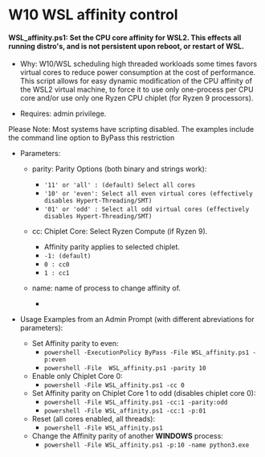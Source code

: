 # W10 WSL affinity control
#### WSL_affinity.ps1: Set the CPU core affinity for WSL2.  This effects all running distro's, and is not persistent upon reboot, or restart of WSL.
* Why: W10/WSL scheduling high threaded workloads some times favors virtual cores to reduce power consumption at the cost of performance. This script allows for easy dynamic modification of the CPU affinity of the WSL2 virtual machine, to force it to use only one-process per CPU core and/or use only one Ryzen CPU chiplet (for Ryzen 9 processors). 

* Requires: admin privilege.  

Please Note: Most systems have scripting disabled. The examples include the command line option to ByPass this restriction

* Parameters:
    * parity: Parity Options (both binary and strings work):  
        * `'11' or 'all' : (default) Select all cores  `
        * `'10' or 'even': Select all even virtual cores (effectively disables Hypert-Threading/SMT)  `
        * `'01' or 'odd' : Select all odd virtual cores (effectively disables Hypert-Threading/SMT)  `
    
    * cc: Chiplet Core: Select Ryzen Compute (if Ryzen 9).   
        * Affinity parity applies to selected chiplet.  
        * `-1: (default)  ` 
        * `0 : cc0  `
        * `1 : cc1  `
     * name: name of process to change affinity of.
        * [string]: "vmmem" (default)


  

* Usage Examples from an Admin Prompt (with different abreviations for parameters):
    * Set Affinity parity to even:
        * `powershell -ExecutionPolicy ByPass -File WSL_affinity.ps1 -p:even`
        * `powershell -File  WSL_affinity.ps1 -parity 10`
    * Enable only Chiplet Core 0:
        * `powershell -File WSL_affinity.ps1 -cc 0`
    * Set Affinity parity on Chiplet Core 1 to odd (disables chiplet core 0):
        * `powershell -File WSL_affinity.ps1 -cc:1 -parity:odd`
        * `powershell -File WSL_affinity.ps1 -cc:1 -p:01`
    * Reset (all cores enabled, all threads):
        * `powershell -File WSL_affinity.ps1`
    * Change the Affinity parity of another **WINDOWS** process:
        * `powershell -File WSL_affinity.ps1 -p:10 -name python3.exe`
